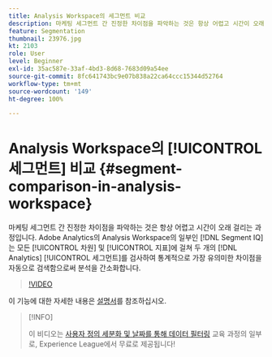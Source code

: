 ```yaml
---
title: Analysis Workspace의 세그먼트 비교
description: 마케팅 세그먼트 간 진정한 차이점을 파악하는 것은 항상 어렵고 시간이 오래 걸리는 과정입니다. Adobe Analytics의 Analysis Workspace의 일부인 세그먼트 IQ는 모든 차원 및 지표에 걸쳐 두 개의 Analytics 세그먼트를 검사하여 통계적으로 가장 유의미한 차이점을 자동으로 검색함으로써 분석을 간소화합니다.
feature: Segmentation
thumbnail: 23976.jpg
kt: 2103
role: User
level: Beginner
exl-id: 35ac587e-33af-4bd3-8d68-7683d09a54ee
source-git-commit: 8fc641743bc9e07b838a22ca64ccc15344d52764
workflow-type: tm+mt
source-wordcount: '149'
ht-degree: 100%

---
```


# Analysis Workspace의 [!UICONTROL 세그먼트] 비교 {#segment-comparison-in-analysis-workspace}

마케팅 세그먼트 간 진정한 차이점을 파악하는 것은 항상 어렵고 시간이 오래 걸리는 과정입니다. Adobe Analytics의 Analysis Workspace의 일부인 [!DNL Segment IQ]는 모든 [!UICONTROL 차원] 및 [!UICONTROL 지표]에 걸쳐 두 개의 [!DNL Analytics] [!UICONTROL 세그먼트]를 검사하여 통계적으로 가장 유의미한 차이점을 자동으로 검색함으로써 분석을 간소화합니다.

>[!VIDEO](https://video.tv.adobe.com/v/23976/?quality=12&learn=on)

이 기능에 대한 자세한 내용은 [설명서](https://experienceleague.adobe.com/docs/analytics/analyze/analysis-workspace/panels/segment-comparison/segment-comparison.html?lang=ko)를 참조하십시오.

>[!INFO]
>
> 이 비디오는 [사용자 정의 세분화 및 날짜를 통해 데이터 필터링](https://experienceleague.adobe.com/?recommended=Analytics-U-1-2021.1.filterdata) 교육 과정의 일부로, Experience League에서 무료로 제공됩니다!
